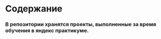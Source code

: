 # Содержание
### В репозитории хранятся проекты, выполненные за время обучения в яндекс практикуме. 
